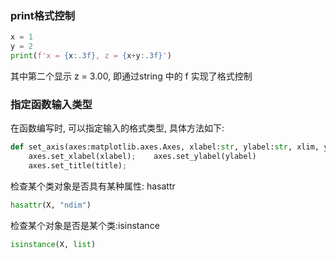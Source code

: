 ### print格式控制
```python
x = 1
y = 2
print(f'x = {x:.3f}, z = {x+y:.3f}')
```
其中第二个显示 z = 3.00, 即通过string 中的 f 实现了格式控制


### 指定函数输入类型
在函数编写时, 可以指定输入的格式类型, 具体方法如下:

```python 
def set_axis(axes:matplotlib.axes.Axes, xlabel:str, ylabel:str, xlim, ylim, xscale, yscale, legend):  
    axes.set_xlabel(xlabel);    axes.set_ylabel(ylabel)  
    axes.set_title(title);
```


检查某个类对象是否具有某种属性: hasattr
```python
hasattr(X, "ndim")
```

检查某个对象是否是某个类:isinstance 
```python 
isinstance(X, list)
```



